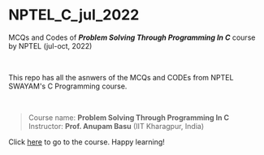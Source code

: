 # NPTEL_C_jul_2022
MCQs and Codes of **_Problem Solving Through Programming In C_** course by NPTEL (jul-oct, 2022)

<br>

This repo has all the asnwers of the MCQs and CODEs from NPTEL SWAYAM's C Programming course.

<br>

> Course name: **Problem Solving Through Programming In C**  
Instructor: **Prof. Anupam Basu** (IIT Kharagpur, India)  


> <div>
  

  
</div>


Click [here](https://onlinecourses.nptel.ac.in/noc22_cs101/preview) to go to the course. Happy learning!
